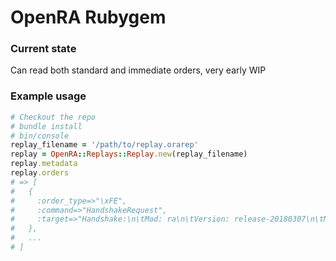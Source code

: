 # OpenRA Rubygem

### Current state
Can read both standard and immediate orders, very early WIP

### Example usage

```ruby
# Checkout the repo
# bundle install
# bin/console
replay_filename = '/path/to/replay.orarep'
replay = OpenRA::Replays::Replay.new(replay_filename)
replay.metadata
replay.orders
# => [
#   {
#     :order_type=>"\xFE",
#     :command=>"HandshakeRequest",
#     :target=>"Handshake:\n\tMod: ra\n\tVersion: release-20180307\n\tMap: f6828d09e504c5294087261d9928efba86015b40\n"
#   },
#   ...
# ]
```
